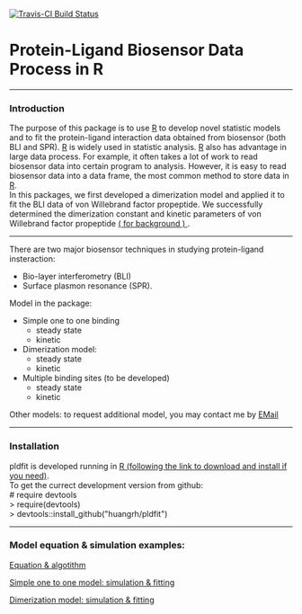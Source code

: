 [![Travis-CI Build Status](https://travis-ci.org/huangrh/pldfit.svg?branch=master)](https://travis-ci.org/huangrh/pldfit)

# Protein-Ligand Biosensor Data Process in R
-----
### Introduction    
The purpose of this package is to use [R](https://github.com/huangrh/rug/blob/master/RenHuai20160517RUG.pdf) to develop novel statistic models and to fit the protein-ligand interaction data obtained from biosensor (both BLI and SPR). [R](https://github.com/huangrh/rug/blob/master/RenHuai20160517RUG.pdf) is widely used in statistic analysis. [R](https://github.com/huangrh/rug/blob/master/RenHuai20160517RUG.pdf) also has advantage in large data process. For example, it often takes a lot of work to read biosensor data into certain program to analysis. However, it is easy to read biosensor data into a data frame, the most common method to store data in [R](https://github.com/huangrh/rug/blob/master/RenHuai20160517RUG.pdf).  
In this packages, we first developed a dimerization model and applied it to fit the BLI data of von Willebrand factor propeptide. We  successfully determined the dimerization constant and kinetic parameters of von Willebrand factor propeptide [( for background ) ](http://www.pnas.org/content/105/2/482.full). 

-----
There are two major biosensor techniques in studying protein-ligand insteraction:  
* Bio-layer interferometry (BLI) 
* Surface plasmon resonance (SPR).  

Model in the package:  
* Simple one to one binding
  + steady state 
  + kinetic 
* Dimerization model:  
  + steady state 
  + kinetic 
* Multiple binding sites (to be developed)
  + steady state 
  + kinetic 
  
Other models: to request additional model, you may contact me by <a href="mailto:huangrenhuai@gmail.com?Subject=New%20model" target="_top">EMail</a>


-----
### Installation

pldfit is developed running in [R (following the link to download and install if you need)](https://cran.r-project.org/).   
To get the currect development version from github:    
  \# require devtools  
  \> require(devtools)  
  \> devtools::install_github("huangrh/pldfit")

-----
### Model equation & simulation examples:   

[Equation & algotithm](https://huangrh.github.io/pldfit/vignettes/Protein-Ligand%20Biosensor%20Data%20Fitting.html)

[Simple one to one model: simulation & fitting](https://huangrh.github.io/pldfit/vignettes/Simple%20One%20to%20One%20Binding_%20Simulation.html)

[Dimerization model: simulation & fitting](https://huangrh.github.io/pldfit/vignettes/Dimerization%20Model_%20Simulation%20%26%20Fitting.html)

